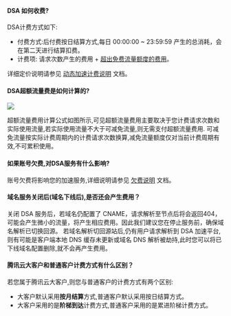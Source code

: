 #### DSA 如何收费?

DSA计费方式如下:

- 付费方式:后付费按日结算方式,每日 00:00:00 ~ 23:59:59 产生的总消耗，会在第二天进行结算扣费。
- 计费项: 请求次数产生的费用 + [超出免费流量额度的费用](#fluxcost)。

详细定价说明请参见 [动态加速计费说明](https://cloud.tencent.com/document/product/570/10979) 文档。

<span id="fluxcost"></span>

#### DSA超额流量费是如何计算的?

![](https://main.qcloudimg.com/raw/916aeee6cc1351cc0fcadc7c46c5e1fb.png)

超额流量费用计算公式如图所示,可见超额流量费用主要取决于您计费请求次数和实际使用流量,若实际使用流量不大于可减免流量,则无需支付超额流量费用.
可减免流量按实际计费周期内的计费请求次数换算,减免流量额度仅对当前计费周期有效,不可累积使用。

#### 如果账号欠费,对DSA服务有什么影响?

账号欠费将影响您的加速服务,详细说明请参见 [欠费说明](https://cloud.tencent.com/document/product/570/15567) 文档。

#### 域名服务关闭后(域名下线后),是否还会产生费用？

关闭 DSA 服务后，若域名仍配置了 CNAME，请求解析至节点后将会返回404，可能会产生微小的流量，将产生相应费用。因此我们建议您在停止服务前，确保域名解析已切换回源。
若域名解析切回源站后,仍有用户请求解析到 DSA 加速平台,则有可能是客户端本地 DNS 缓存未更新或域名 DNS 解析被劫持,此时您可以将已下线域名配置删除,就不会再产生费用。

#### 腾讯云大客户和普通客户计费方式有什么区别？

若您属于腾讯云大客户,则您与普通客户的计费方式有两个区别:  

- 大客户默认采用<strong>按月结算</strong>方式,普通客户默认采用按日结算方式。 
- 大客户采用的是<strong>阶梯到达</strong>计费方式,普通客户采用的是累进阶梯计费方式。
